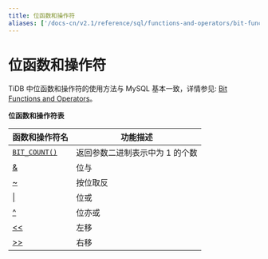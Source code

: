 ```yaml
---
title: 位函数和操作符
aliases: ['/docs-cn/v2.1/reference/sql/functions-and-operators/bit-functions-and-operators/']
---
```


# 位函数和操作符

TiDB 中位函数和操作符的使用方法与 MySQL 基本一致，详情参见: [Bit Functions and Operators](https://dev.mysql.com/doc/refman/5.7/en/bit-functions.html)。

**位函数和操作符表**

| 函数和操作符名 | 功能描述 |
| -------------- | ------------------------------------- |
| [`BIT_COUNT()`](https://dev.mysql.com/doc/refman/5.7/en/bit-functions.html#function_bit-count) | 返回参数二进制表示中为 1 的个数 |
| [&](https://dev.mysql.com/doc/refman/5.7/en/bit-functions.html#operator_bitwise-and) | 位与 |
| [~](https://dev.mysql.com/doc/refman/5.7/en/bit-functions.html#operator_bitwise-invert) | 按位取反 |
| [\|](https://dev.mysql.com/doc/refman/5.7/en/bit-functions.html#operator_bitwise-or) | 位或 |
| [^](https://dev.mysql.com/doc/refman/5.7/en/bit-functions.html#operator_bitwise-xor) | 位亦或 |
| [<<](https://dev.mysql.com/doc/refman/5.7/en/bit-functions.html#operator_left-shift) | 左移 |
| [>>](https://dev.mysql.com/doc/refman/5.7/en/bit-functions.html#operator_right-shift) | 右移 |
